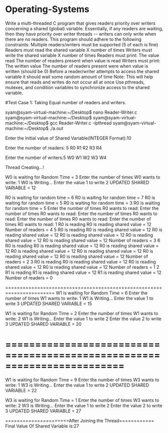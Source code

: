 # Operating-Systems
 Write a multi-threaded C program that gives readers priority over writers concerning a shared (global) variable. Essentially, if any readers are waiting, then they have priority over writer threads -- writers can only write when there are no readers. This program should adhere to the following constraints: 
    Multiple readers/writers must be supported (5 of each is fine) 
    Readers must read the shared variable X number of times 
    Writers must write the shared variable X number of times 
    Readers must print: 
        The value read 
        The number of readers present when value is read 
    Writers must print: 
        The written value 
        The number of readers present were when value is written (should be 0) 
    Before a reader/writer attempts to access the shared variable it should wait some random amount of time 
        Note: This will help ensure that reads and writes do not occur all at once 
    Use pthreads, mutexes, and condition variables to synchronize access to the shared variable.

#Test Case 1:  Taking Equal number of readers and writers.
    
syam@syam-virtual-machine:~/Desktop$ nano Reader-Writer.c
syam@syam-virtual-machine:~/Desktop$ 
syam@syam-virtual-machine:~/Desktop$ gcc Reader-Writer.c -lpthread
syam@syam-virtual-machine:~/Desktop$ ./a.out


Enter the Initial  value of Shared Variable(INTEGER Format):10

Enter the number of readers:
5
R0
R1
R2
R3
R4


Enter the number of  writers:5
W0
W1
W2
W3
W4


Thread Creating...!



W0 is waiting for Random Time = 3
Enter the number of times W0 wants to write:
1
W0 is Writing...
Enter the value 1 to write
2
UPDATED SHARED VARIABLE  = 12


R0 is waiting for random time = 6
R0 is waiting for random time = 7
R0 is waiting for random time = 5
R0 is waiting for random time = 3
R0 is waiting for random time = 5
Enter the number of times R0 wants to read:
Enter the number of times R0 wants to read:
Enter the number of times R0 wants to read:
Enter the number of times R0 wants to read:
Enter the number of times R0 wants to read:
1
R0 is reading
R0 is reading shared value = 12
Number of readers = 4
5
R0 is reading
R0 is reading shared value = 12
R0 is reading shared value = 12
R0 is reading shared value = 12
R0 is reading shared value = 12
R0 is reading shared value = 12
Number of readers = 3
6
R0 is reading
R0 is reading shared value = 12
R0 is reading shared value = 12
R0 is reading shared value = 12
R0 is reading shared value = 12
R0 is reading shared value = 12
R0 is reading shared value = 12
Number of readers = 2
3
R0 is reading
R0 is reading shared value = 12
R0 is reading shared value = 12
R0 is reading shared value = 12
Number of readers = 1
2
R1 is reading
R1 is reading shared value = 12
R1 is reading shared value = 12
Number of readers = 0

=======================================================================
W1 is waiting for Random Time = 6
Enter the number of times W1 wants to write:
1
W1 is Writing...
Enter the value 1 to write
3
UPDATED SHARED VARIABLE  = 15



W1 is waiting for Random Time = 2
Enter the number of times W1 wants to write:
2
W1 is Writing...
Enter the value 1 to write
2
Enter the value 2 to write
3
UPDATED SHARED VARIABLE  = 20

========================================================================
=======================================================================
W1 is waiting for Random Time = 9
Enter the number of times W3 wants to write:
1
W3 is Writing...
Enter the value 1 to write
2
UPDATED SHARED VARIABLE  = 22



W3 is waiting for Random Time = 1
Enter the number of times W3 wants to write:
2
W3 is Writing...
Enter the value 1 to write
2
Enter the value 2 to write
3
UPDATED SHARED VARIABLE  = 27


======================After Joining the Thread============
Final Value Of Shared Variable is:27

